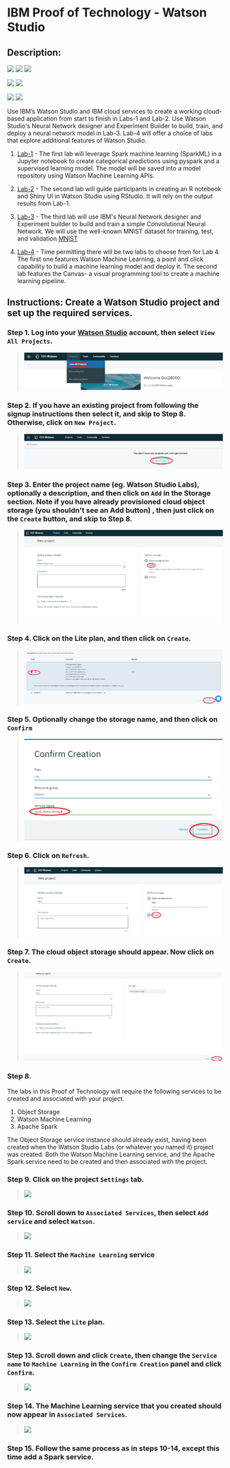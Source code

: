# IBM Proof of Technology - Watson Studio

## Description:

[<img src="https://raw.githubusercontent.com/Davin-IBM/Proof-of-Technology/master/DSX/images/DSX.png" height="150"/>](http://datascience.ibm.com/) [<img src="https://raw.githubusercontent.com/Davin-IBM/Proof-of-Technology/master/DSX/images/bluemix-logo.png" height="150"/>](https://www.ibm.com/cloud-computing/bluemix/solutions) [<img src="https://github.com/jpatter/LMCO/blob/master/Lab-1/images/DB2Warehouse.png" height="150"/>](https://www.ibm.com/analytics/us/en/technology/cloud-data-services/dashdb/)

[<img src="https://raw.githubusercontent.com/Davin-IBM/Proof-of-Technology/master/DSX/images/jupyter.png" height="150"/>](http://jupyter.org/) [<img src="https://raw.githubusercontent.com/Davin-IBM/Proof-of-Technology/master/DSX/images/spark.png" height="150"/>](http://spark.apache.org/)

[<img src="https://raw.githubusercontent.com/Davin-IBM/Proof-of-Technology/master/DSX/images/RStudio2.png"/>](https://www.rstudio.com/) [<img src="https://raw.githubusercontent.com/Davin-IBM/Proof-of-Technology/master/DSX/images/shiny.png"/>](https://shiny.rstudio.com/)

Use IBM’s  Watson Studio and IBM cloud services to create a working cloud-based application from start to finish in Labs-1 and Lab-2.   Use Watson Studio's Neural Network designer and Experiment Builder to build, train, and deploy a neural network model in Lab-3. Lab-4 will offer a choice of labs that explore additional features of Watson Studio.  

1. [Lab-1](Lab-1) - The first lab will leverage Spark machine learning (SparkML) in a Jupyter notebook to create categorical predictions using pyspark and a supervised learning model. The model will be saved into a model repository using Watson Machine Learning APIs. 

1. [Lab-2](Lab-2) - The second lab will guide participants in creating an R notebook and Shiny UI in Watson Studio using RStudio. It will rely on the output results from Lab-1. 

1. [Lab-3](Lab-3) - The third lab will use IBM's Neural Network designer and Experiment builder to build and train a simple Convolutional Neural Network. We will use the well-known MNIST dataset for training, test, and validation [MNIST](http://yann.lecun.com/exdb/mnist/)

1. [Lab-4](Lab-4) - Time permitting there will be two labs to choose from for Lab 4. The first one features Watson Machine Learning, a point and click capability to build a machine learning model and deploy it. The second lab features the Canvas- a visual programming tool to create a machine learning pipeline. 

## Instructions: Create a Watson Studio project and set up the required services. 

### Step 1.  Log into your [Watson Studio](http://datascience.ibm.com/) account, then select `View All Projects`.

> <img src="https://github.com/bleonardb3/ThinkGov/blob/master/Images/Select%20View%20All%20Projects.png"/>

### Step 2.  If you have an existing project from following the signup instructions then select it, and skip to Step 8.  Otherwise, click on `New Project`. 
> <img src="https://github.com/bleonardb3/ThinkGov/blob/master/Images/Select%20New%20Project.png"/>

### Step 3. Enter the project name (eg. Watson Studio Labs), optionally a description, and then click on `Add` in the Storage section. Note if you have already provisioned cloud object storage (you shouldn't see an Add button) , then just click on the `Create` button, and skip to Step 8. 

> <img src="https://github.com/bleonardb3/ThinkGov/blob/master/Images/New%20Project%20Panel%20-%20Add%20Storage.png"/>

### Step 4. Click on the Lite plan, and then click on `Create`. 

> <img src="https://github.com/bleonardb3/ThinkGov/blob/master/Images/Create%20Object%20Storage.png"/>

### Step 5. Optionally change the storage name, and then click on `Confirm`

> <img src="https://github.com/bleonardb3/ThinkGov/blob/master/Images/Confirm%20Creation.png"/>

### Step 6. Click on `Refresh`. 

> <img src="https://github.com/bleonardb3/ThinkGov/blob/master/Images/Click%20Refresh.png"/>

### Step 7.  The cloud object storage should appear. Now click on `Create`. 

> <img src="https://github.com/bleonardb3/ThinkGov/blob/master/Images/Click%20Project%20Create.png"/>

### Step 8. 

The labs in this Proof of Technology will require the following services to be created and associated with your project. 
1. Object Storage
1. Watson Machine Learning
1. Apache Spark  

The Object Storage service instance should already exist, having been created when the Watson Studio Labs (or whatever you named it) project was created. Both the Watson Machine Learning service, and the Apache Spark service need to be created and then associated with the project.  

### Step 9.  Click on the project `Settings` tab.

> <img src="https://github.com/bleonardb3/ML-POT/blob/master/Lab-1/images/Select%20Settings.png"/>

### Step 10. Scroll down to `Associated Services`, then select `Add service` and select `Watson`.

> <img src="https://github.com/bleonardb3/WatsonStudio/blob/master/images/SelectWatsonService.png"/>

### Step 11. Select the `Machine Learning` service 

> <img src="https://github.com/bleonardb3/WatsonStudio/blob/master/images/SelectMachineLearningService.png"/>

### Step 12. Select `New`.

> <img src="https://github.com/bleonardb3/ML-POT/blob/master/Lab-1/images/Select%20New%20Service.png"/>

### Step 13. Select the `Lite` plan. 

> <img src="https://github.com/bleonardb3/ML-POT/blob/master/Lab-1/images/Select%20Lite%20ML.png"/>

### Step 13. Scroll down and click `Create`, then change the `Service name` to `Machine Learning` in the `Confirm Creation` panel and click `Confirm`.  

> <img src="https://github.com/bleonardb3/WatsonStudio/blob/master/images/ConfirmMachineLearningCreation.png"/>

### Step 14. The Machine Learning service that you created should now appear in `Associated Services`. 

> <img src="https://github.com/bleonardb3/ML-POT/blob/master/Lab-1/images/See%20ML%20in%20Associated%20Services..png"/>

### Step 15. Follow the same process as in steps 10-14, except this time add a Spark service. 


